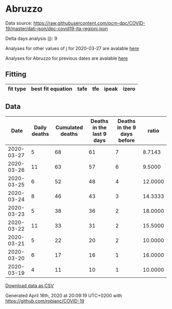 # Abruzzo

Data source: https://raw.githubusercontent.com/pcm-dpc/COVID-19/master/dati-json/dpc-covid19-ita-regioni.json

Delta days analysis (j): 9

Analyses for other values of j for 2020-03-27 are avalable [here](../2020-03-27/README.md)

Analyses for Abruzzo for previous dates are avalable [here](../README.md)

## Fitting 
|fit type|best fit equation|tafe|tfe|ipeak|izero|
|-------|-----|--------|------|---|---|

## Data
|Date|Daily deaths|Cumulated deaths|Deaths in the last 9 days|Deaths in the 9 days before|ratio|
|----|----------|-----------|-------|--------------------|-----|
|2020-03-27|5|68|61|7|8.7143|
|2020-03-26|11|63|57|6|9.5000|
|2020-03-25|6|52|48|4|12.0000|
|2020-03-24|8|46|43|3|14.3333|
|2020-03-23|5|38|36|2|18.0000|
|2020-03-22|11|33|31|2|15.5000|
|2020-03-21|5|22|20|2|10.0000|
|2020-03-20|6|17|16|1|16.0000|
|2020-03-19|4|11|10|1|10.0000|

[Download data as CSV](COVID-19_abruzzo_j9_2020-03-27.csv)

Generated April 16th, 2020 at 20:09:19 UTC+0200 with https://github.com/robianc/COVID-19
